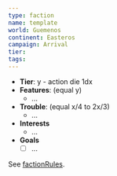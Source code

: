 ```yaml
---
type: faction
name: template
world: Guemenos
continent: Easteros
campaign: Arrival
tier: 
tags: 
---
```


- **Tier**:  y - action die 1dx
- **Features**: (equal y)
	- ...
- **Trouble**: (equal x/4 to 2x/3)
	- ...
- **Interests**
	- ...
- **Goals**
	- [ ] ...

See [factionRules](../rules/factionRules.md).